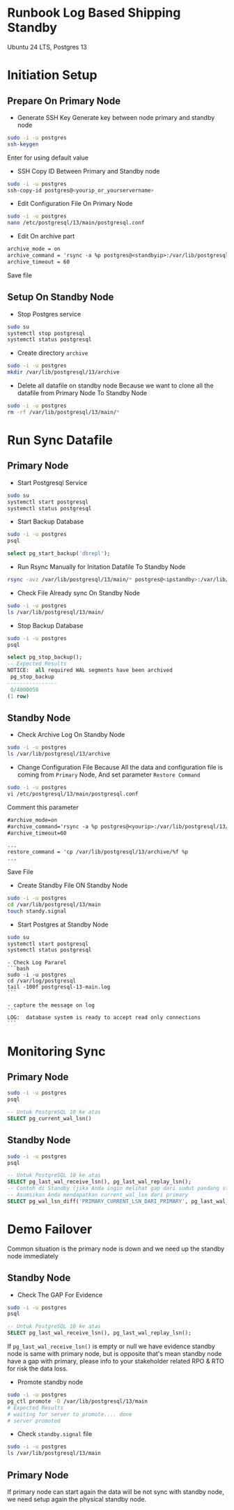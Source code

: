 # Runbook Log Based Shipping Standby 
Ubuntu 24 LTS, Postgres 13

# Initiation Setup
## Prepare On Primary Node
- Generate SSH Key
Generate key between node primary and standby node
```bash
sudo -i -u postgres
ssh-keygen
```
Enter for using default value

- SSH Copy ID Between Primary and Standby node
```bash
sudo -i -u postgres
ssh-copy-id postgres@<yourip_or_yourservername>
```

- Edit Configuration File On Primary Node
```bash
sudo -i -u postgres
nano /etc/postgresql/13/main/postgresql.conf
```

- Edit On archive part
```txt
archive_mode = on
archive_command = 'rsync -a %p postgres@<standbyip>:/var/lib/postgresql/13/archive/%f'
archive_timeout = 60
```
Save file

## Setup On Standby Node
- Stop Postgres service
```bash
sudo su
systemctl stop postgresql
systemctl status postgresql
```

- Create directory `archive`
```bash
sudo -i -u postgres
mkdir /var/lib/postgresql/13/archive
```

- Delete all datafile on standby node
Because we want to clone all the datafile from Primary Node To Standby Node
```bash
sudo -i -u postgres
rm -rf /var/lib/postgresql/13/main/*
```

# Run Sync Datafile 
## Primary Node
- Start Postgresql Service
```bash
sudo su
systemctl start postgresql
systemctl status postgresql
```

- Start Backup Database
```bash
sudo -i -u postgres
psql
```

```sql
select pg_start_backup('dbrepl');
```

- Run Rsync Manually for Initation Datafile To Standby Node
```bash
rsync -avz /var/lib/postgresql/13/main/* postgres@<ipstandby>:/var/lib/postgresql/13/main/
```

- Check File Already sync On Standby Node
```bash
sudo -i -u postgres
ls /var/lib/postgresql/13/main/
```

- Stop Backup Database
```bash
sudo -i -u postgres
psql
```
```sql
select pg_stop_backup();
-- Expected Results
NOTICE:  all required WAL segments have been archived
 pg_stop_backup
----------------
 0/4000050
(1 row)

```

## Standby Node

- Check Archive Log On Standby Node
```bash
sudo -i -u postgres
ls /var/lib/postgresql/13/archive
```

- Change Configuration File 
Because All the data and configuration file is coming from `Primary` Node, And set parameter `Restore Command`
```bash
sudo -i -u postgres
vi /etc/postgresql/13/main/postgresql.conf
```
Comment this parameter
```txt
#archive_mode=on
#archive_command='rsync -a %p postgres@<yourip>:/var/lib/postgresql/13/archive/%f'
#archive_timeout=60

...
restore_command = 'cp /var/lib/postgresql/13/archive/%f %p
...
```
Save File

- Create Standby File ON Standby Node
```bash
sudo -i -u postgres
cd /var/lib/postgresql/13/main
touch standy.signal
```

- Start Postgres at Standby Node
```bash
sudo su
systemctl start postgresql
systemctl status postgresql
```
    - Check Log Pararel 
    ```bash
    sudo -i -u postgres
    cd /var/log/postgresql
    tail -100f postgresql-13-main.log
    ```

    - capture the message on log
    ```
    LOG:  database system is ready to accept read only connections
    ```

# Monitoring Sync 
## Primary Node
```bash
sudo -i -u postgres
psql
```
```sql
-- Untuk PostgreSQL 10 ke atas
SELECT pg_current_wal_lsn()
```

## Standby Node
```bash
sudo -i -u postgres
psql
```
```sql
-- Untuk PostgreSQL 10 ke atas
SELECT pg_last_wal_receive_lsn(), pg_last_wal_replay_lsn();
-- Contoh di Standby (jika Anda ingin melihat gap dari sudut pandang standby)
-- Asumsikan Anda mendapatkan current_wal_lsn dari primary
SELECT pg_wal_lsn_diff('PRIMARY_CURRENT_LSN_DARI_PRIMARY', pg_last_wal_replay_lsn());
```

# Demo Failover
Common situation is the primary node is down and we need up the standby node immediately

## Standby Node
- Check The GAP For Evidence
```bash
sudo -i -u postgres
psql
```
```sql
-- Untuk PostgreSQL 10 ke atas
SELECT pg_last_wal_receive_lsn(), pg_last_wal_replay_lsn();
```

If `pg_last_wal_receive_lsn()` is empty or null we have evidence standby node is same with primary node, but is opposite that's mean standby node have a gap with primary, please info to your stakeholder related RPO & RTO for risk the data loss.

- Promote standby node 
```bash
sudo -i -u postgres
pg_ctl promote -D /var/lib/postgresql/13/main
# Expected Results
# waiting for server to promote.... done
# server promoted

```

- Check `standby.signal` file
```bash
sudo -i -u postgres
ls /var/lib/postgresql/13/main
```


## Primary Node
If primary node can start again the data will be not sync with standby node, we need setup again the physical standby node.